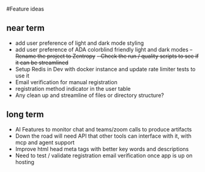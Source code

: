 #Feature ideas


## near term ##
- add user preference of light and dark mode styling
- add user preference of ADA colorblind friendly light and dark modes
~~- Rename the project to Zentropy~~
~~- Check the run / quality scripts to see if it can be streamlined~~
- Setup Redis in Dev with docker instance and update rate limiter tests to use it
- Email verification for manual registration
- registration method indicator in the user table
- Any clean up and streamline of files or directory structure?


## long term ##
- AI Features to monitor chat and teams/zoom calls to produce artifacts
- Down the road will need API that other tools can interface with it, with mcp and agent support
- Improve html head meta tags with better key words and descriptions
- Need to test / validate registration email verification once app is up on hosting
